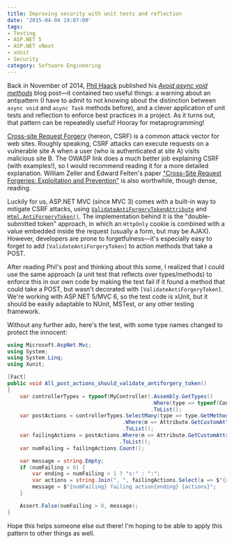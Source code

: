 ```yaml
---
title: Improving security with unit tests and reflection
date: '2015-04-04 19:07:00'
tags:
- Testing
- ASP.NET 5
- ASP.NET vNext
- xUnit
- Security
category: Software Engineering
---
```


Back in November of 2014, [Phil Haack][0] published
his [_Avoid async void methods_][1] blog post—it contained two useful things: a
warning about an antipattern (I have to admit to not knowing about the
distinction between `async void` and `async Task` methods before), and a clever
application of unit tests and reflection to enforce best practices in a project.
As it turns out, that pattern can be repeatedly useful! Hooray for
metaprogramming!

[Cross-site Request Forgery][2] (hereon, CSRF) is a common attack vector for web
sites. Roughly speaking, CSRF attacks can execute requests on a vulnerable site
A when a user (who is authenticated at site A) visits malicious site B. The
OWASP link does a much better job explaining CSRF (with examples!), so I would
recommend reading it for a more detailed explanation. William Zeller and Edward
Felten's paper ["Cross-Site Request Forgeries: Exploitation and Prevention"][3]
is also worthwhile, though dense, reading.

Luckily for us, ASP.NET MVC (since MVC 3) comes with a built-in way to mitigate
CSRF attacks, using [`ValidateAntiForgeryTokenAttribute`][4]
and [`Html.AntiForgeryToken()`][5]. The implementation behind it is the
"double-submitted token" approach, in which an `HttpOnly` cookie is combined
with a value embedded inside the request (usually a form, but may be AJAX).
However, developers are prone to forgetfulness&mdash;it's especially easy to
forget to add `[ValidateAntiForgeryToken]` to action methods that take a POST.

After reading Phil's post and thinking about this some, I realized that I could
use the same approach (a unit test that reflects over types/methods) to enforce
this in our own code by making the test fail if it found a method that could
take a POST, but wasn't decorated with `[ValidateAntiForgeryToken]`. We're
working with ASP.NET 5/MVC 6, so the test code is xUnit, but it should be easily
adaptable to NUnit, MSTest, or any other testing framework.

Without any further ado, here's the test, with some type names changed to
protect the innocent:

```csharp
using Microsoft.AspNet.Mvc;
using System;
using System.Linq;
using Xunit;

[Fact]
public void All_post_actions_should_validate_antiforgery_token()
{
    var controllerTypes = typeof(MyController).Assembly.GetTypes()
                                              .Where(type => typeof(Controller).IsAssignableFrom(type))
                                              .ToList();
    var postActions = controllerTypes.SelectMany(type => type.GetMethods())
                                     .Where(m => Attribute.GetCustomAttribute(m, typeof(HttpPostAttribute)) != null)
                                     .ToList();
    var failingActions = postActions.Where(m => Attribute.GetCustomAttribute(m, typeof(ValidateAntiForgeryTokenAttribute)) == null)
                                    .ToList();
    var numFailing = failingActions.Count();

    var message = string.Empty;
    if (numFailing > 0) {
        var ending = numFailing > 1 ? "s:" : ":";
        var actions = string.Join(", ", failingActions.Select(a => $"{a.DeclaringType?.Name}!{a.Name}"));
        message = $"{numFailing} failing action{ending} {actions}";
    }

    Assert.False(numFailing > 0, message);
}
```

Hope this helps someone else out there! I'm hoping to be able to apply this pattern to other things as well.

[0]: http://haacked.com
[1]: http://haacked.com/archive/2014/11/11/async-void-methods/
[2]: https://www.owasp.org/index.php/Cross-Site_Request_Forgery_%28CSRF%29
[3]: http://www.cs.utexas.edu/~shmat/courses/cs378_spring09/zeller.pdf
[4]: https://msdn.microsoft.com/en-us/library/system.web.mvc.validateantiforgerytokenattribute%28v=vs.118%29.aspx
[5]: https://msdn.microsoft.com/en-us/library/system.web.mvc.htmlhelper.antiforgerytoken%28v=vs.118%29.aspx
